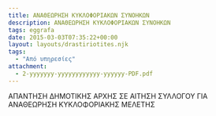 ```yaml
---
title: ΑΝΑΘΕΩΡΗΣΗ ΚΥΚΛΟΦΟΡΙΑΚΩΝ ΣΥΝΟΗΚΩΝ
description: ΑΝΑΘΕΩΡΗΣΗ ΚΥΚΛΟΦΟΡΙΑΚΩΝ ΣΥΝΟΗΚΩΝ
tags: eggrafa
date: 2015-03-03T07:35:22+00:00
layout: layouts/drastiriotites.njk
tags:
  - "Από υπηρεσίες"
attachment:
  - 2-yyyyyyy-yyyyyyyyyyyy-yyyyyy-PDF.pdf
---
```


ΑΠΑΝΤΗΣΗ ΔΗΜΟΤΙΚΗΣ ΑΡΧΗΣ ΣΕ ΑΙΤΗΣΗ ΣΥΛΛΟΓΟΥ ΓΙΑ ΑΝΑΘΕΩΡΗΣΗ ΚΥΚΛΟΦΟΡΙΑΚΗΣ ΜΕΛΕΤΗΣ

<!-- excerpt -->
